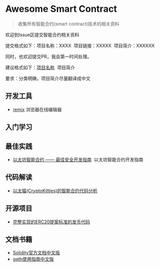# Awesome Smart Contract
> 收集所有智能合约(smart contract)技术的相关资料

欢迎到Issue区提交智能合约相关资料

提交格式如下：项目名称：XXXX  项目链接：XXXXX  项目简介：XXXXXX

同时，也欢迎提交PR，我会第一时间处理。

建议格式如下：[项目名称](项目链接)  项目简介

要求：分类明确，项目简介尽量翻译成中文

## 开发工具
* [remix](https://remix.ethereum.org/)  浏览器在线编辑器

## 入门学习

## 最佳实践
* [以太坊智能合约 —— 最佳安全开发指南](https://github.com/ConsenSys/smart-contract-best-practices/blob/master/README-zh.md)  以太坊智能合约开发指南

## 代码解读
* [以太猫(CryptoKitties)的智能合约代码分析](https://zhuanlan.zhihu.com/p/34194613)

## 开源项目
* [完整实现的ERC20提案标准的发币代码](https://github.com/ConsenSys/Tokens)

## 文档书籍
* [Solidity官方文档中文版](https://github.com/KevinJay/awesome-smart-contract/blob/master/documents/Solidity%E5%AE%98%E6%96%B9%E6%96%87%E6%A1%A3%E4%B8%AD%E6%96%87%E7%89%88.pdf)
* [geth使用指南中文版](https://github.com/KevinJay/awesome-smart-contract/blob/master/documents/geth%E4%BD%BF%E7%94%A8%E6%8C%87%E5%8D%97%E6%96%87%E6%A1%A3%E4%B8%AD%E6%96%87%E7%89%88.pdf)
